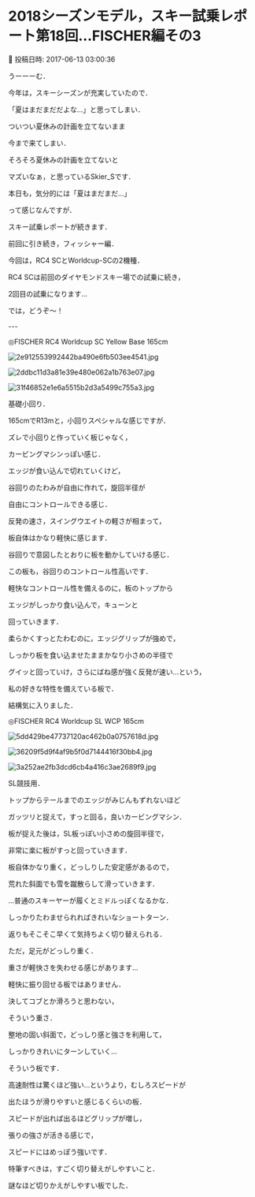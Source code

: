 # 2018シーズンモデル，スキー試乗レポート第18回…FISCHER編その3

📅 投稿日時: 2017-06-13 03:00:36

うーーーむ．


今年は，スキーシーズンが充実していたので．


「夏はまだまだだよな…」と思ってしまい．


ついつい夏休みの計画を立てないまま


今まで来てしまい．


そろそろ夏休みの計画を立てないと


マズいなぁ，と思っているSkier_Sです．





本日も，気分的には「夏はまだまだ…」


って感じなんですが．


スキー試乗レポートが続きます．





前回に引き続き，フィッシャー編．


今回は，RC4 SCとWorldcup-SCの2機種．


RC4 SCは前回のダイヤモンドスキー場での試乗に続き，


2回目の試乗になります…


では，どうぞ～！





---[]()





◎FISCHER RC4 Worldcup SC Yellow Base 165cm







![2e912553992442ba490e6fb503ee4541.jpg](images/2e912553992442ba490e6fb503ee4541.jpg)









![2ddbc11d3a81e39e480e062a1b763e07.jpg](images/2ddbc11d3a81e39e480e062a1b763e07.jpg)









![31f46852e1e6a5515b2d3a5499c755a3.jpg](images/31f46852e1e6a5515b2d3a5499c755a3.jpg)







基礎小回り．





165cmでR13mと，小回りスペシャルな感じですが．


ズレで小回りと作っていく板じゃなく，


カービングマシンっぽい感じ．


エッジが食い込んで切れていくけど，


谷回りのたわみが自由に作れて，旋回半径が


自由にコントロールできる感じ．


反発の速さ，スイングウエイトの軽さが相まって，


板自体はかなり軽快に感じます．


谷回りで意図したとおりに板を動かしていける感じ．


この板も，谷回りのコントロール性高いです．


軽快なコントロール性を備えるのに，板のトップから


エッジがしっかり食い込んで，キューンと


回っていきます．





柔らかくすっとたわむのに，エッジグリップが強めで，


しっかり板を食い込ませたままかなり小さめの半径で


グイッと回っていけ，さらにばね感が強く反発が速い…という，


私の好きな特性を備えている板で．


結構気に入りました．[]()








◎FISCHER RC4 Worldcup SL WCP 165cm







![5dd429be47737120ac462b0a0757618d.jpg](images/5dd429be47737120ac462b0a0757618d.jpg)









![36209f5d9f4af9b5f0d7144416f30bb4.jpg](images/36209f5d9f4af9b5f0d7144416f30bb4.jpg)









![3a252ae2fb3dcd6cb4a416c3ae2689f9.jpg](images/3a252ae2fb3dcd6cb4a416c3ae2689f9.jpg)







SL競技用．





トップからテールまでのエッジがみじんもずれないほど


ガッツリと捉えて，すっと回る，良いカービングマシン．


板が捉えた後は，SL板っぽい小さめの旋回半径で，


非常に楽に板がすっと回っていきます．





板自体かなり重く，どっしりした安定感があるので，


荒れた斜面でも雪を蹴散らして滑っていきます．


…普通のスキーヤーが履くとミドルっぽくなるかな．


しっかりたわませられればきれいなショートターン．


返りもそこそこ早くて気持ちよく切り替えられる．


ただ，足元がどっしり重く．


重さが軽快さを失わせる感じがあります…


軽快に振り回せる板ではありません．


決してコブとか滑ろうと思わない，


そういう重さ．


整地の固い斜面で，どっしり感と強さを利用して，


しっかりきれいにターンしていく…


そういう板です．





高速耐性は驚くほど強い…というより，むしろスピードが


出たほうが滑りやすいと感じるくらいの板．


スピードが出れば出るほどグリップが増し，


張りの強さが活きる感じで，


スピードにはめっぽう強いです．





特筆すべきは，すごく切り替えがしやすいこと．


謎なほど切りかえがしやすい板でした．
